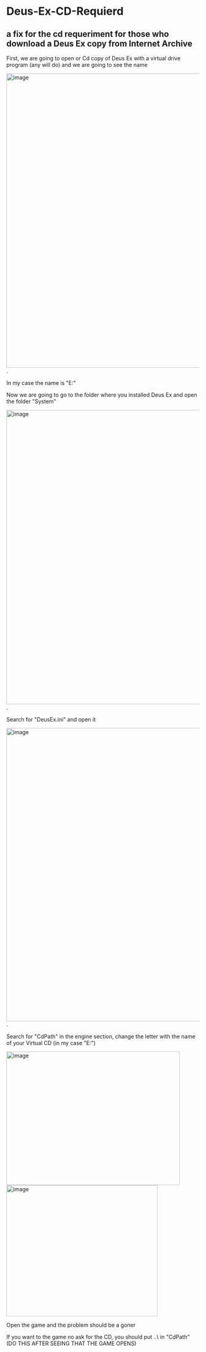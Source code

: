 # Deus-Ex-CD-Requierd
a fix for the cd requeriment for those who download a Deus Ex copy from Internet Archive 
-
First, we are going to open or Cd copy of Deus Ex with a virtual drive program (any will do) and we are going to see the name

<img width="1023" height="767" alt="image" src="https://github.com/user-attachments/assets/4270bcff-17be-4579-afdb-6cfc6e789af4" />
.

In my case the name is "E:"

Now we are going to go to the folder where you installed Deus Ex and open the folder "System"

<img width="1021" height="767" alt="image" src="https://github.com/user-attachments/assets/4439984d-a08c-467c-acdd-39e5c9d01418" />
.

Search for "DeusEx.ini" and open it

<img width="1020" height="764" alt="image" src="https://github.com/user-attachments/assets/7cb00a4b-b7f8-4ba3-8029-24d54d01a82d" />
.

Search for "CdPath" in the engine section, change the letter with the name of your Virtual CD (in my case "E:")

<img width="452" height="348" alt="image" src="https://github.com/user-attachments/assets/fe43fbf9-de58-4321-9dae-c8ce90afcee3" /> <img width="394" height="342" alt="image" src="https://github.com/user-attachments/assets/f07a8a73-8deb-4304-99b8-93cf5ead9edd" />

Open the game and the problem should be a goner

If you want to the game no ask for the CD, you should put ..\ in "CdPath" (DO THIS AFTER SEEING THAT THE GAME OPENS)
